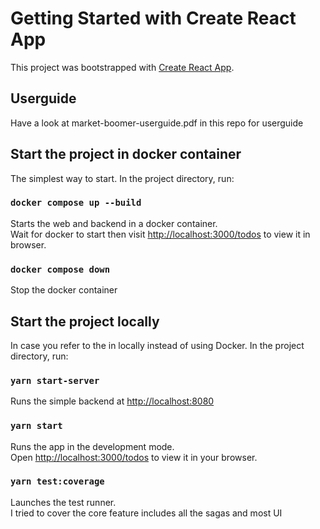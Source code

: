 # Getting Started with Create React App

This project was bootstrapped with [Create React App](https://github.com/facebook/create-react-app).

## Userguide
Have a look at market-boomer-userguide.pdf in this repo for userguide

## Start the project in docker container

The simplest way to start. In the project directory, run:
### `docker compose up --build`
Starts the web and backend in a docker container.\
Wait for docker to start then visit [http://localhost:3000/todos](http://localhost:3000/todos) to view it in browser.

### `docker compose down`
Stop the docker container

## Start the project locally

In case you refer to the in locally instead of using Docker. In the project directory, run:
### `yarn start-server`

Runs the simple backend at [http://localhost:8080](http://localhost:8080)

### `yarn start`

Runs the app in the development mode.\
Open [http://localhost:3000/todos](http://localhost:3000/todos) to view it in your browser.

### `yarn test:coverage`

Launches the test runner.\
I tried to cover the core feature includes all the sagas and most UI
